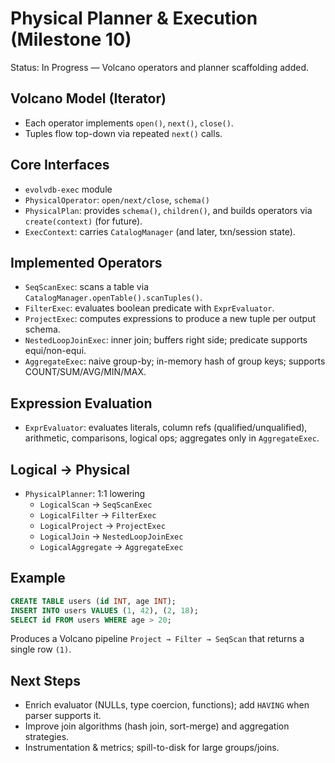 # Physical Planner & Execution (Milestone 10)

Status: In Progress — Volcano operators and planner scaffolding added.

## Volcano Model (Iterator)
- Each operator implements `open()`, `next()`, `close()`.
- Tuples flow top-down via repeated `next()` calls.

## Core Interfaces
- `evolvdb-exec` module
- `PhysicalOperator`: `open/next/close`, `schema()`
- `PhysicalPlan`: provides `schema()`, `children()`, and builds operators via `create(context)` (for future).
- `ExecContext`: carries `CatalogManager` (and later, txn/session state).

## Implemented Operators
- `SeqScanExec`: scans a table via `CatalogManager.openTable().scanTuples()`.
- `FilterExec`: evaluates boolean predicate with `ExprEvaluator`.
- `ProjectExec`: computes expressions to produce a new tuple per output schema.
- `NestedLoopJoinExec`: inner join; buffers right side; predicate supports equi/non-equi.
- `AggregateExec`: naive group-by; in-memory hash of group keys; supports COUNT/SUM/AVG/MIN/MAX.

## Expression Evaluation
- `ExprEvaluator`: evaluates literals, column refs (qualified/unqualified), arithmetic, comparisons, logical ops; aggregates only in `AggregateExec`.

## Logical → Physical
- `PhysicalPlanner`: 1:1 lowering
  - `LogicalScan` → `SeqScanExec`
  - `LogicalFilter` → `FilterExec`
  - `LogicalProject` → `ProjectExec`
  - `LogicalJoin` → `NestedLoopJoinExec`
  - `LogicalAggregate` → `AggregateExec`

## Example
```sql
CREATE TABLE users (id INT, age INT);
INSERT INTO users VALUES (1, 42), (2, 18);
SELECT id FROM users WHERE age > 20;
```
Produces a Volcano pipeline `Project → Filter → SeqScan` that returns a single row `(1)`.

## Next Steps
- Enrich evaluator (NULLs, type coercion, functions); add `HAVING` when parser supports it.
- Improve join algorithms (hash join, sort-merge) and aggregation strategies.
- Instrumentation & metrics; spill-to-disk for large groups/joins.
